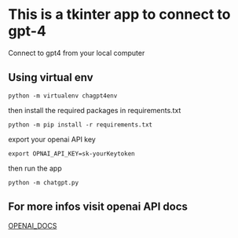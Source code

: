 # This is a tkinter app to connect to gpt-4
Connect to gpt4 from your local computer
## Using virtual env
```
python -m virtualenv chagpt4env
```
then install the required packages in requirements.txt

```
python -m pip install -r requirements.txt

```
export your openai API key

```
export OPNAI_API_KEY=sk-yourKeytoken

```
then run the app

```
python -m chatgpt.py

```
## For more infos visit openai API docs
<a href="https://platform.openai.com/docs/introduction">OPENAI_DOCS</a>
